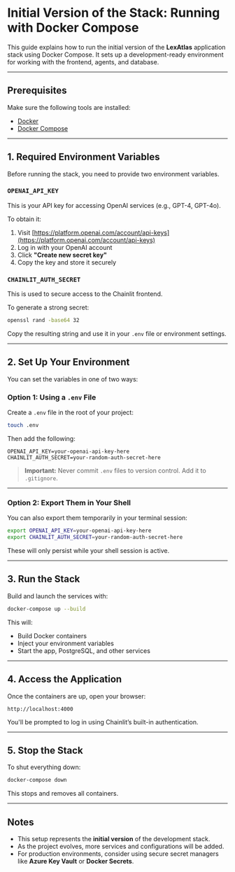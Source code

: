 # Initial Version of the Stack: Running with Docker Compose

This guide explains how to run the initial version of the **LexAtlas** application stack using Docker Compose. It sets up a development-ready environment for working with the frontend, agents, and database.

---

## Prerequisites

Make sure the following tools are installed:

- [Docker](https://www.docker.com/get-started)
- [Docker Compose](https://docs.docker.com/compose/install/)

---

## 1. Required Environment Variables

Before running the stack, you need to provide two environment variables.

### `OPENAI_API_KEY`

This is your API key for accessing OpenAI services (e.g., GPT-4, GPT-4o).

To obtain it:

1. Visit [https://platform.openai.com/account/api-keys](https://platform.openai.com/account/api-keys)
2. Log in with your OpenAI account
3. Click **"Create new secret key"**
4. Copy the key and store it securely

### `CHAINLIT_AUTH_SECRET`

This is used to secure access to the Chainlit frontend.

To generate a strong secret:

```bash
openssl rand -base64 32
```

Copy the resulting string and use it in your `.env` file or environment settings.

---

## 2. Set Up Your Environment

You can set the variables in one of two ways:

### Option 1: Using a `.env` File

Create a `.env` file in the root of your project:

```bash
touch .env
```

Then add the following:

```env
OPENAI_API_KEY=your-openai-api-key-here
CHAINLIT_AUTH_SECRET=your-random-auth-secret-here
```

> **Important:** Never commit `.env` files to version control. Add it to `.gitignore`.

---

### Option 2: Export Them in Your Shell

You can also export them temporarily in your terminal session:

```bash
export OPENAI_API_KEY=your-openai-api-key-here
export CHAINLIT_AUTH_SECRET=your-random-auth-secret-here
```

These will only persist while your shell session is active.

---

## 3. Run the Stack

Build and launch the services with:

```bash
docker-compose up --build
```

This will:

- Build Docker containers
- Inject your environment variables
- Start the app, PostgreSQL, and other services

---

## 4. Access the Application

Once the containers are up, open your browser:

```
http://localhost:4000
```

You'll be prompted to log in using Chainlit’s built-in authentication.

---

## 5. Stop the Stack

To shut everything down:

```bash
docker-compose down
```

This stops and removes all containers.

---

## Notes

- This setup represents the **initial version** of the development stack.
- As the project evolves, more services and configurations will be added.
- For production environments, consider using secure secret managers like **Azure Key Vault** or **Docker Secrets**.
 
